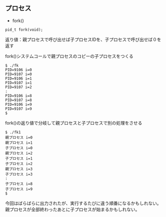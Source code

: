 ## プロセス

* fork()
```
pid_t fork(void);
```
返り値：親プロセスで呼び出せば子プロセスIDを、子プロセスで呼び出せば０を返す


fork()システムコールで親プロセスのコピーの子プロセスをつくる
```
$ ./fk
PID=9106 i=0
PID=9107 i=0
PID=9106 i=1
PID=9107 i=1
PID=9107 i=2
:
PID=9106 i=8
PID=9107 i=8
PID=9106 i=9
PID=9107 i=9
$
```

fork()の返り値で分岐して親プロセスと子プロセスで別の処理をさせる
```
$ ./fk1
親プロセス i=0
親プロセス i=1
子プロセス i=0
親プロセス i=2
子プロセス i=1
子プロセス i=2
親プロセス i=3
子プロセス i=3
:
子プロセス i=8
子プロセス i=9
$
```
今回はばらばらに出力されたが、実行するたびに違う順番になるかもしれない。親プロセスが全部終わったあとに子プロセスが始まるかもしれない。